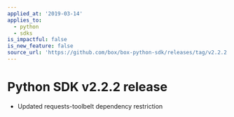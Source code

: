 ```yaml
---
applied_at: '2019-03-14'
applies_to:
  - python
  - sdks
is_impactful: false
is_new_feature: false
source_url: 'https://github.com/box/box-python-sdk/releases/tag/v2.2.2'
---
```


# Python SDK v2.2.2 release

- Updated requests-toolbelt dependency restriction